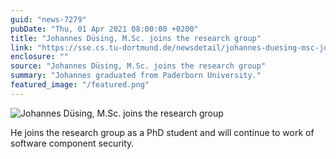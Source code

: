 ```yaml
---
guid: "news-7279"
pubDate: "Thu, 01 Apr 2021 08:00:00 +0200"
title: "Johannes Düsing, M.Sc. joins the research group"
link: "https://sse.cs.tu-dortmund.de/newsdetail/johannes-duesing-msc-joins-the-research-group-7279/"
enclosure: ""
source: "Johannes Düsing, M.Sc. joins the research group"
summary: "Johannes graduated from Paderborn University."
featured_image: "/featured.png"
---
```

![Johannes Düsing, M.Sc. joins the research group](/featured.png)

He joins the research group as a PhD student and will continue to work of software component security.
